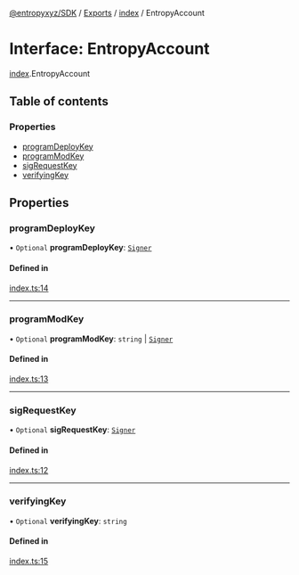 [@entropyxyz/SDK](../README.md) / [Exports](../modules.md) / [index](../modules/index.md) / EntropyAccount

# Interface: EntropyAccount

[index](../modules/index.md).EntropyAccount

## Table of contents

### Properties

- [programDeployKey](index.EntropyAccount.md#programdeploykey)
- [programModKey](index.EntropyAccount.md#programmodkey)
- [sigRequestKey](index.EntropyAccount.md#sigrequestkey)
- [verifyingKey](index.EntropyAccount.md#verifyingkey)

## Properties

### programDeployKey

• `Optional` **programDeployKey**: [`Signer`](types.Signer.md)

#### Defined in

[index.ts:14](https://github.com/entropyxyz/SDK/blob/1c426d7/src/index.ts#L14)

___

### programModKey

• `Optional` **programModKey**: `string` \| [`Signer`](types.Signer.md)

#### Defined in

[index.ts:13](https://github.com/entropyxyz/SDK/blob/1c426d7/src/index.ts#L13)

___

### sigRequestKey

• `Optional` **sigRequestKey**: [`Signer`](types.Signer.md)

#### Defined in

[index.ts:12](https://github.com/entropyxyz/SDK/blob/1c426d7/src/index.ts#L12)

___

### verifyingKey

• `Optional` **verifyingKey**: `string`

#### Defined in

[index.ts:15](https://github.com/entropyxyz/SDK/blob/1c426d7/src/index.ts#L15)
